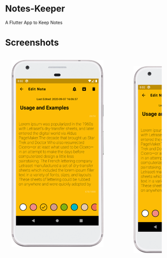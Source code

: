 # Notes-Keeper
A Flutter App to Keep Notes

# Screenshots
<pre>
<img src='screenshots/device-2020-09-08-200335.png' style='padding:20px' height='600rem'>         <img src='screenshots/device-2020-09-08-200335.png' height='600rem'>
</pre>


